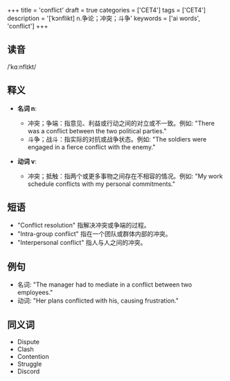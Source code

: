 +++
title = 'conflict'
draft = true
categories = ['CET4']
tags = ['CET4']
description = '[ˈkɔnflikt] n.争论；冲突；斗争'
keywords = ['ai words', 'conflict']
+++

## 读音
/ˈkɑːnflɪkt/

## 释义
- **名词 n**:
  - 冲突；争端：指意见、利益或行动之间的对立或不一致。例如: "There was a conflict between the two political parties."
  - 斗争；战斗：指实际的对抗或战争状态。例如: "The soldiers were engaged in a fierce conflict with the enemy."

- **动词 v**:
  - 冲突；抵触：指两个或更多事物之间存在不相容的情况。例如: "My work schedule conflicts with my personal commitments."

## 短语
- "Conflict resolution" 指解决冲突或争端的过程。
- "Intra-group conflict" 指在一个团队或群体内部的冲突。
- "Interpersonal conflict" 指人与人之间的冲突。

## 例句
- 名词: "The manager had to mediate in a conflict between two employees."
- 动词: "Her plans conflicted with his, causing frustration."

## 同义词
- Dispute
- Clash
- Contention
- Struggle
- Discord
